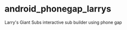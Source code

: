 android_phonegap_larrys
=======================

Larry's Giant Subs interactive sub builder using phone gap
